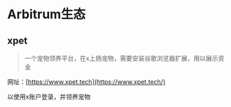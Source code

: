 # Arbitrum生态

## xpet

> 一个宠物领养平台，在x上扬宠物，需要安装谷歌浏览器扩展，用以展示资金

网址：[https://www.xpet.tech](https://www.xpet.tech/)

以使用x账户登录，并领养宠物
